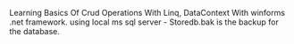 Learning Basics Of Crud Operations With Linq, DataContext With winforms .net framework.
using local ms sql server - Storedb.bak is the backup for the database.
